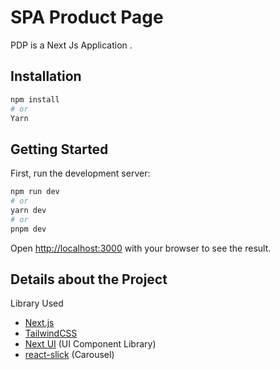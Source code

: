 # SPA Product Page 

PDP is a Next Js Application .

## Installation


```bash
npm install
# or 
Yarn 
```

## Getting Started
First, run the development server:
```python
npm run dev
# or
yarn dev
# or
pnpm dev

```
Open [http://localhost:3000]() with your browser to see the result.
## Details about the Project
Library Used

* [Next.js](https://nextjs.org/)
* [TailwindCSS](https://tailwindcss.com/docs/installation) 
* [Next UI](https://nextui.org/) (UI Component Library)
* [react-slick](https://github.com/akiran/react-slick) (Carousel)

